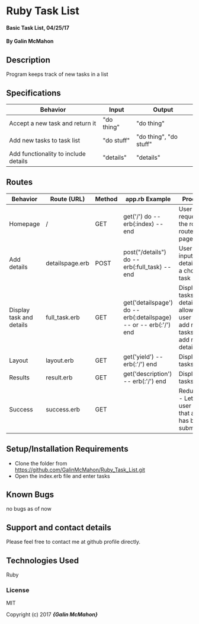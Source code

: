 # Ruby Task List

#### Basic Task List, 04/25/17

#### By Galin McMahon

## Description

Program keeps track of new tasks in a list

## Specifications

| Behavior | Input | Output |
|----------|-------|--------|
| Accept a new task and return it | "do thing" | "do thing" |
| Add new tasks to task list | "do stuff" | "do thing", "do stuff" |
| Add functionality to include details | "details" | "details" |

## Routes

| Behavior                 | Route (URL)     | Method | app.rb Example                                                    | Process                                                                       |
|--------------------------|-----------------|--------|-------------------------------------------------------------------|-------------------------------------------------------------------------------|
| Homepage                 | /               | GET    | get('/') do -- erb(:index) -- end                                 | User requests the root route page.                                            |
| Add details              | detailspage.erb | POST   | post("/details") do -- erb(:full_task) -- end                     | User inputs details for a chosen task                                         |
| Display task and details | full_task.erb   | GET    | get('detailspage') do -- erb(:detailspage) -- or -- erb(:'/') end | Displays tasks and details, allows user to add more tasks or add more details |
| Layout                   | layout.erb      | GET    | get('yield') -- erb(:'/') end                                     | Displays tasks                                                                |
| Results                  | result.erb      | GET    | get('description') -- erb(:'/') end                               | Displays tasks                                                                |
| Success                  | success.erb     | GET    |                                                                   | Redundant - Lets user know that a task has been submitted                     |

## Setup/Installation Requirements

* Clone the folder from https://github.com/GalinMcMahon/Ruby_Task_List.git
* Open the index.erb file and enter tasks

## Known Bugs

no bugs as of now

## Support and contact details

Please feel free to contact me at github profile directly.

## Technologies Used

Ruby

### License

MIT

Copyright (c) 2017 **_{Galin McMahon}_**
